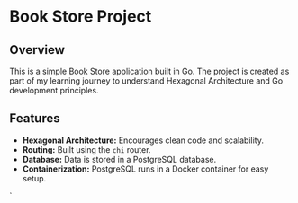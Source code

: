 # Book Store Project

## Overview

This is a simple Book Store application built in Go. The project is created as part of my learning journey to understand Hexagonal Architecture and Go development principles.

## Features
- **Hexagonal Architecture:** Encourages clean code and scalability.
- **Routing:** Built using the `chi` router.
- **Database:** Data is stored in a PostgreSQL database.
- **Containerization:** PostgreSQL runs in a Docker container for easy setup.

`








